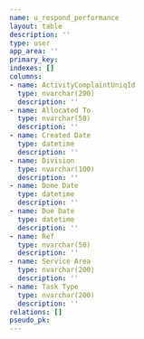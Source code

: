 ```yaml
---
name: u_respond_performance
layout: table
description: ''
type: user
app_area: ''
primary_key: 
indexes: []
columns:
- name: ActivityComplaintUniqId
  type: nvarchar(200)
  description: ''
- name: Allocated To
  type: nvarchar(50)
  description: ''
- name: Created Date
  type: datetime
  description: ''
- name: Division
  type: nvarchar(100)
  description: ''
- name: Done Date
  type: datetime
  description: ''
- name: Due Date
  type: datetime
  description: ''
- name: Ref
  type: nvarchar(50)
  description: ''
- name: Service Area
  type: nvarchar(200)
  description: ''
- name: Task Type
  type: nvarchar(200)
  description: ''
relations: []
pseudo_pk: 
---
```



